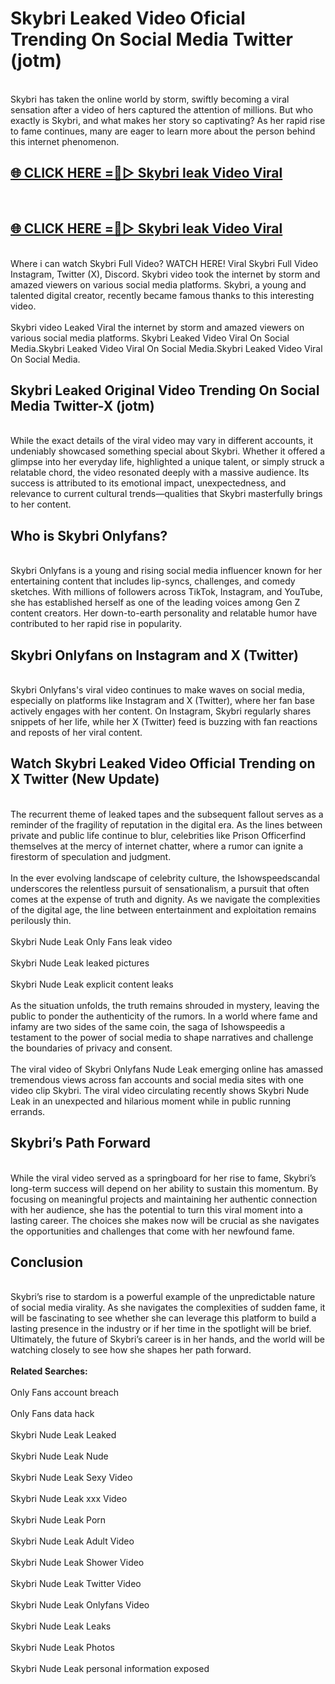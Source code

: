 # Skybri Leaked Video Oficial Trending On Social Media Twitter (jotm)
<br>
Skybri has taken the online world by storm, swiftly becoming a viral sensation after a video of hers captured the attention of millions. But who exactly is Skybri, and what makes her story so captivating? As her rapid rise to fame continues, many are eager to learn more about the person behind this internet phenomenon.
<br>
<h2><a href="https://v.mview.online/p/url.html?title=Skybri&ref=git">🌐 CLICK HERE =👙▷ Skybri leak Video Viral</a></h2>
<br>
<h2><a href="https://v.mview.online/p/url.html?title=Skybri&ref=git">🌐 CLICK HERE =👙▷ Skybri leak Video Viral</a></h2>
<br>
Where i can watch Skybri Full Video? WATCH HERE! Viral Skybri Full Video Instagram, Twitter (X), Discord. Skybri video took the internet by storm and amazed viewers on various social media platforms. Skybri, a young and talented digital creator, recently became famous thanks to this interesting video.
<br><br>
Skybri video Leaked Viral the internet by storm and amazed viewers on various social media platforms. Skybri Leaked Video Viral On Social Media.Skybri Leaked Video Viral On Social Media.Skybri Leaked Video Viral On Social Media.
<br>
<h2>Skybri Leaked Original Video Trending On Social Media Twitter-X (jotm)</h2>
<br>
While the exact details of the viral video may vary in different accounts, it undeniably showcased something special about Skybri. Whether it offered a glimpse into her everyday life, highlighted a unique talent, or simply struck a relatable chord, the video resonated deeply with a massive audience. Its success is attributed to its emotional impact, unexpectedness, and relevance to current cultural trends—qualities that Skybri masterfully brings to her content.
<br>
<h2>Who is Skybri Onlyfans?</h2>
<br>
Skybri Onlyfans is a young and rising social media influencer known for her entertaining content that includes lip-syncs, challenges, and comedy sketches. With millions of followers across TikTok, Instagram, and YouTube, she has established herself as one of the leading voices among Gen Z content creators. Her down-to-earth personality and relatable humor have contributed to her rapid rise in popularity.
<br>
<h2>Skybri Onlyfans on Instagram and X (Twitter)</h2>
<br>
Skybri Onlyfans's viral video continues to make waves on social media, especially on platforms like Instagram and X (Twitter), where her fan base actively engages with her content. On Instagram, Skybri regularly shares snippets of her life, while her X (Twitter) feed is buzzing with fan reactions and reposts of her viral content.
<br>
<h2>Watch Skybri Leaked Video Official Trending on X Twitter (New Update)</h2>
<br>
The recurrent theme of leaked tapes and the subsequent fallout serves as a reminder of the fragility of reputation in the digital era. As the lines between private and public life continue to blur, celebrities like Prison Officerfind themselves at the mercy of internet chatter, where a rumor can ignite a firestorm of speculation and judgment.
<br><br>
In the ever evolving landscape of celebrity culture, the Ishowspeedscandal underscores the relentless pursuit of sensationalism, a pursuit that often comes at the expense of truth and dignity. As we navigate the complexities of the digital age, the line between entertainment and exploitation remains perilously thin.
<br><br>
Skybri Nude Leak Only Fans leak video
<br><br>
Skybri Nude Leak leaked pictures
<br><br>
Skybri Nude Leak explicit content leaks
<br><br>
As the situation unfolds, the truth remains shrouded in mystery, leaving the public to ponder the authenticity of the rumors. In a world where fame and infamy are two sides of the same coin, the saga of Ishowspeedis a testament to the power of social media to shape narratives and challenge the boundaries of privacy and consent.
<br><br>
The viral video of Skybri Onlyfans Nude Leak emerging online has amassed tremendous views across fan accounts and social media sites with one video clip Skybri. The viral video circulating recently shows Skybri Nude Leak in an unexpected and hilarious moment while in public running errands.
<br>
<h2>Skybri’s Path Forward</h2>
<br>
While the viral video served as a springboard for her rise to fame, Skybri’s long-term success will depend on her ability to sustain this momentum. By focusing on meaningful projects and maintaining her authentic connection with her audience, she has the potential to turn this viral moment into a lasting career. The choices she makes now will be crucial as she navigates the opportunities and challenges that come with her newfound fame.
<br>
<h2>Conclusion</h2>
<br>
Skybri’s rise to stardom is a powerful example of the unpredictable nature of social media virality. As she navigates the complexities of sudden fame, it will be fascinating to see whether she can leverage this platform to build a lasting presence in the industry or if her time in the spotlight will be brief. Ultimately, the future of Skybri’s career is in her hands, and the world will be watching closely to see how she shapes her path forward.
<br><br>
<strong>Related Searches:</strong>
<br><br>
Only Fans account breach
<br><br>
Only Fans data hack
<br><br>
Skybri Nude Leak Leaked
<br><br>
Skybri Nude Leak Nude
<br><br>
Skybri Nude Leak Sexy Video
<br><br>
Skybri Nude Leak xxx Video
<br><br>
Skybri Nude Leak Porn
<br><br>
Skybri Nude Leak Adult Video
<br><br>
Skybri Nude Leak Shower Video
<br><br>
Skybri Nude Leak Twitter Video
<br><br>
Skybri Nude Leak Onlyfans Video
<br><br>
Skybri Nude Leak Leaks
<br><br>
Skybri Nude Leak Photos
<br><br>
Skybri Nude Leak personal information exposed